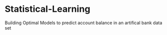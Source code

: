 # Statistical-Learning
Building Optimal Models to predict account balance in an artifical bank data set
